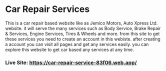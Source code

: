 # Car Repair Services

This is a car repair based website like as Jemico Motors, Auto Xpress Ltd. website. it will serve the many services such as Body Service, Brake Repair & Services, Engine Services, Tires & Wheels and more. from this site to get these services you need to create an account in this webiste. after creating a account you can visit all pages and get any services easily. you can explore this website to get car based any services at any time.

### Live Site: https://car-repair-service-83f06.web.app/